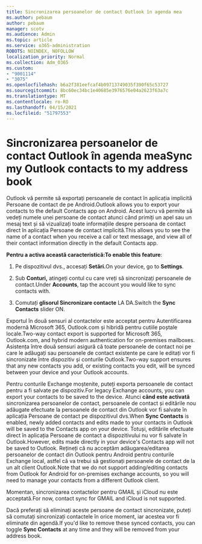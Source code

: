 ```yaml
---
title: Sincronizarea persoanelor de contact Outlook în agenda mea
ms.author: pebaum
author: pebaum
manager: scotv
ms.audience: Admin
ms.topic: article
ms.service: o365-administration
ROBOTS: NOINDEX, NOFOLLOW
localization_priority: Normal
ms.collection: Adm_O365
ms.custom:
- "9001114"
- "3075"
ms.openlocfilehash: b6a2f381eefcaf4b09713749035f390f65c53727
ms.sourcegitcommit: 8bc60ec34bc1e40685e3976576e04a2623f63a7c
ms.translationtype: MT
ms.contentlocale: ro-RO
ms.lasthandoff: 04/15/2021
ms.locfileid: "51797553"
---
```

# <a name="sync-my-outlook-contacts-to-my-address-book"></a><span data-ttu-id="a07b7-102">Sincronizarea persoanelor de contact Outlook în agenda mea</span><span class="sxs-lookup"><span data-stu-id="a07b7-102">Sync my Outlook contacts to my address book</span></span>

<span data-ttu-id="a07b7-103">Outlook vă permite să exportați persoanele de contact în aplicația implicită Persoane de contact de pe Android.</span><span class="sxs-lookup"><span data-stu-id="a07b7-103">Outlook allows you to export your contacts to the default Contacts app on Android.</span></span> <span data-ttu-id="a07b7-104">Acest lucru vă permite să vedeți numele unei persoane de contact atunci când primiți un apel sau un mesaj text și să vizualizați toate informațiile despre persoana de contact direct în aplicația Persoane de contact implicită.</span><span class="sxs-lookup"><span data-stu-id="a07b7-104">This allows you to see the name of a contact when you receive a call or text message, and view all of their contact information directly in the default Contacts app.</span></span>
 
<span data-ttu-id="a07b7-105">**Pentru a activa această caracteristică:**</span><span class="sxs-lookup"><span data-stu-id="a07b7-105">**To enable this feature**:</span></span>
 
1. <span data-ttu-id="a07b7-106">Pe dispozitivul dvs., accesați **Setări.**</span><span class="sxs-lookup"><span data-stu-id="a07b7-106">On your device, go to **Settings**.</span></span>

2. <span data-ttu-id="a07b7-107">Sub **Conturi,** atingeți contul cu care vreți să sincronizați persoanele de contact.</span><span class="sxs-lookup"><span data-stu-id="a07b7-107">Under **Accounts**, tap the account you would like to sync contacts with.</span></span>

3. <span data-ttu-id="a07b7-108">Comutați **glisorul Sincronizare contacte** LA DA.</span><span class="sxs-lookup"><span data-stu-id="a07b7-108">Switch the **Sync Contacts** slider ON.</span></span>
 
<span data-ttu-id="a07b7-109">Exportul în două sensuri al contactelor este acceptat pentru Autentificarea modernă Microsoft 365, Outlook.com și hibridă pentru cutiile poștale locale.</span><span class="sxs-lookup"><span data-stu-id="a07b7-109">Two-way contact export is supported for Microsoft 365, Outlook.com, and hybrid modern authentication for on-premises mailboxes.</span></span> <span data-ttu-id="a07b7-110">Asistența între două sensuri asigură că toate persoanele de contact noi pe care le adăugați sau persoanele de contact existente pe care le editați vor fi sincronizate între dispozitiv și conturile Outlook.</span><span class="sxs-lookup"><span data-stu-id="a07b7-110">Two-way support ensures that any new contacts you add, or existing contacts you edit, will be synced between your device and your Outlook accounts.</span></span>
 
<span data-ttu-id="a07b7-111">Pentru conturile Exchange moștenite, puteți exporta persoanele de contact pentru a fi salvate pe dispozitiv.</span><span class="sxs-lookup"><span data-stu-id="a07b7-111">For legacy Exchange accounts, you can export your contacts to be saved to the device.</span></span> <span data-ttu-id="a07b7-112">Atunci **când este activată** sincronizarea persoanelor de contact, persoanele de contact și editările nou adăugate efectuate la persoanele de contact din Outlook vor fi salvate în aplicația Persoane de contact pe dispozitivul dvs.</span><span class="sxs-lookup"><span data-stu-id="a07b7-112">When **Sync Contacts** is enabled, newly added contacts and edits made to your contacts in Outlook will be saved to the Contacts app on your device.</span></span> <span data-ttu-id="a07b7-113">Totuși, editările efectuate direct în aplicația Persoane de contact a dispozitivului nu vor fi salvate în Outlook.</span><span class="sxs-lookup"><span data-stu-id="a07b7-113">However, edits made directly in your device's Contacts app will not be saved to Outlook.</span></span> <span data-ttu-id="a07b7-114">Rețineți că nu acceptăm adăugarea/editarea persoanelor de contact din Outlook pentru Android pentru conturile Exchange local, astfel că va trebui să gestionați persoanele de contact de la un alt client Outlook.</span><span class="sxs-lookup"><span data-stu-id="a07b7-114">Note that we do not support adding/editing contacts from Outlook for Android for on-premises exchange accounts, so you will need to manage your contacts from a different Outlook client.</span></span>
 
<span data-ttu-id="a07b7-115">Momentan, sincronizarea contactelor pentru GMAIL și iCloud nu este acceptată.</span><span class="sxs-lookup"><span data-stu-id="a07b7-115">For now, contact sync for GMAIL and iCloud is not supported.</span></span>
 
<span data-ttu-id="a07b7-116">Dacă preferați să eliminați aceste persoane de contact  sincronizate, puteți să comutați sincronizați contactele în orice moment, iar acestea vor fi eliminate din agendă.</span><span class="sxs-lookup"><span data-stu-id="a07b7-116">If you'd like to remove these synced contacts, you can toggle **Sync Contacts** at any time and they will be removed from your address book.</span></span>
